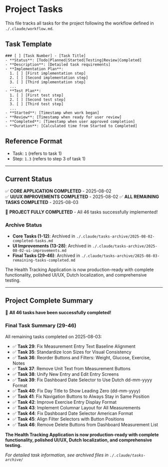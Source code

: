 # Project Tasks

This file tracks all tasks for the project following the workflow defined in `./.claude/workflow.md`.

## Task Template

```
### [ ] [Task Number] - [Task Title]
- **Status**: [Todo|Planned|Started|Testing|Review|Completed]
- **Description**: [Detailed task requirements]
- **Implementation Plan**: 
  1. [ ] [First implementation step]
  2. [ ] [Second implementation step]
  3. [ ] [Third implementation step]
  ...
- **Test Plan**: 
  1. [ ] [First test step]
  2. [ ] [Second test step]
  3. [ ] [Third test step]
  ...
- **Started**: [Timestamp when work began]
- **Review**: [Timestamp when ready for user review]
- **Completed**: [Timestamp when user approved completion]
- **Duration**: [Calculated time from Started to Completed]
```

## Reference Format
- Task: `1` (refers to task 1)
- Step: `1.3` (refers to step 3 of task 1)

---

## Current Status

✅ **CORE APPLICATION COMPLETED** - 2025-08-02  
✅ **UI/UX IMPROVEMENTS COMPLETED** - 2025-08-02
✅ **ALL REMAINING TASKS COMPLETED** - 2025-08-03

🎉 **PROJECT FULLY COMPLETED** - All 46 tasks successfully implemented!

### Archive Status
- **Core Tasks (1-12)**: Archived in `./.claude/tasks-archive/2025-08-02-completed-tasks.md`
- **UI Improvements (13-28)**: Archived in `./.claude/tasks-archive/2025-08-02-ui-improvements.md`
- **Final Tasks (29-46)**: Archived in `./.claude/tasks-archive/2025-08-03-remaining-tasks-completed.md`

The Health Tracking Application is now production-ready with complete functionality, polished UI/UX, Dutch localization, and comprehensive testing.

---

## Project Complete Summary

🎉 **All 46 tasks have been successfully completed!**

### Final Task Summary (29-46)
All remaining tasks completed on 2025-08-03:
- ✅ **Task 29**: Fix Measurement Entry Text Baseline Alignment
- ✅ **Task 35**: Standardize Icon Sizes for Visual Consistency  
- ✅ **Task 36**: Reorder Buttons and Filters: Weight, Glucose, Exercise, Notes
- ✅ **Task 37**: Remove Unit Text from Measurement Buttons
- ✅ **Task 38**: Unify New Entry and Edit Entry Screens
- ✅ **Task 39**: Fix Dashboard Date Selector to Use Dutch dd-mm-yyyy Format
- ✅ **Task 40**: Fix Day Title to Show Leading Zero (dd-mm-yyyy)
- ✅ **Task 41**: Fix Navigation Buttons to Always Stay in Same Position
- ✅ **Task 42**: Improve Exercise Entry Display Format
- ✅ **Task 43**: Implement Columnar Layout for All Measurements
- ✅ **Task 44**: Fix Dashboard Date Selector American Format
- ✅ **Task 45**: Align Filter Selectors with Button Positions
- ✅ **Task 46**: Remove Delete Buttons from Dashboard Measurement List

**The Health Tracking Application is now production-ready with complete functionality, polished UI/UX, Dutch localization, and comprehensive testing.**

*For detailed task information, see archived files in `./.claude/tasks-archive/`*